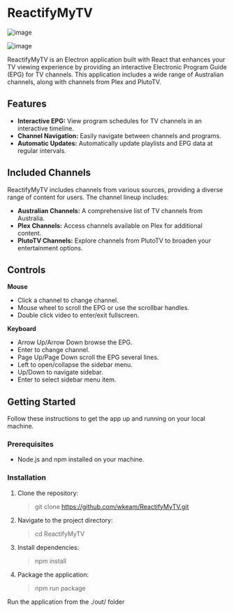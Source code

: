 # ReactifyMyTV


![image](https://github.com/wkeam/ReactifyMyTV/assets/71179073/c28edac6-5475-4a2e-83ea-ef3acf6d03bf)

![image](https://github.com/wkeam/ReactifyMyTV/assets/71179073/14d3b119-d3b7-4c64-9205-9c96014ea849)


ReactifyMyTV is an Electron application built with React that enhances your TV viewing experience by providing an interactive Electronic Program Guide (EPG) for TV channels. This application includes a wide range of Australian channels, along with channels from Plex and PlutoTV.


## Features

- **Interactive EPG:** View program schedules for TV channels in an interactive timeline.
- **Channel Navigation:** Easily navigate between channels and programs.
- **Automatic Updates:** Automatically update playlists and EPG data at regular intervals.

## Included Channels

ReactifyMyTV includes channels from various sources, providing a diverse range of content for users. The channel lineup includes:

- **Australian Channels:** A comprehensive list of TV channels from Australia.
- **Plex Channels:** Access channels available on Plex for additional content.
- **PlutoTV Channels:** Explore channels from PlutoTV to broaden your entertainment options.

## Controls
**Mouse**
- Click a channel to change channel.
- Mouse wheel to scroll the EPG or use the scrollbar handles.
- Double click video to enter/exit fullscreen.

**Keyboard**
- Arrow Up/Arrow Down browse the EPG.
- Enter to change channel.
- Page Up/Page Down scroll the EPG several lines.
- Left to open/collapse the sidebar menu.
- Up/Down to navigate sidebar.
- Enter to select sidebar menu item.

## Getting Started

Follow these instructions to get the app up and running on your local machine.

### Prerequisites

- Node.js and npm installed on your machine.

### Installation

1. Clone the repository:

   > git clone https://github.com/wkeam/ReactifyMyTV.git
   
3. Navigate to the project directory:

   > cd ReactifyMyTV

4. Install dependencies:

   > npm install

5. Package the application:
   
   > npm run package

Run the application from the ./out/ folder
